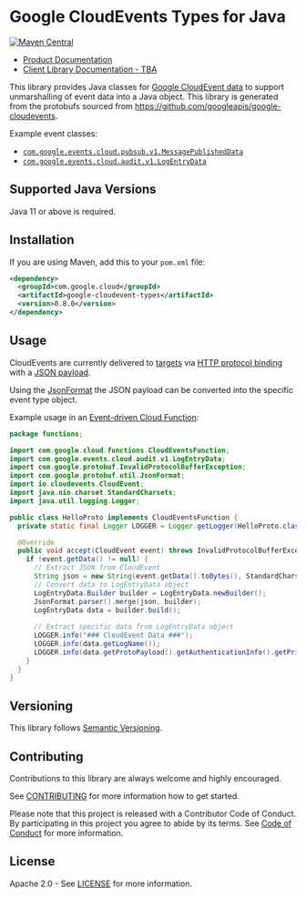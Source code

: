 # Google CloudEvents Types for Java

[![Maven Central](https://img.shields.io/maven-central/v/com.google.cloud/google-cloudevent-types.svg)](https://central.sonatype.com/artifact/com.google.cloud/google-cloudevent-types/0.8.0)

* [Product Documentation](https://cloud.google.com/eventarc/docs/cloudevents)
* [Client Library Documentation - TBA]()

This library provides Java classes for [Google CloudEvent data](https://cloud.google.com/eventarc/docs/reference/supported-events)
to support unmarshalling of event data into a Java object. This library is generated from the protobufs sourced from https://github.com/googleapis/google-cloudevents.

Example event classes:

- [`com.google.events.cloud.pubsub.v1.MessagePublishedData`](google-cloudevent-types/src/main/java/com/google/events/cloud/pubsub/v1/MessagePublishedData.java)
- [`com.google.events.cloud.audit.v1.LogEntryData`](google-cloudevent-types/src/main/java/com/google/events/cloud/audit/v1/LogEntryData.java)

## Supported Java Versions

Java 11 or above is required.

## Installation

If you are using Maven, add this to your `pom.xml` file:

```xml
<dependency>
  <groupId>com.google.cloud</groupId>
  <artifactId>google-cloudevent-types</artifactId>
  <version>0.8.0</version>
</dependency>
```

## Usage

CloudEvents are currently delivered to [targets](https://cloud.google.com/eventarc/docs/overview#targets)
via [HTTP protocol binding](https://cloud.google.com/eventarc/docs/cloudevents)
with a [JSON payload](https://cloud.google.com/eventarc/docs/workflows/cloudevents).

Using the [JsonFormat](https://developers.google.com/protocol-buffers/docs/reference/java/com/google/protobuf/util/JsonFormat)
the JSON payload can be converted into the specific event type object.

Example usage in an [Event-driven Cloud Function](https://cloud.google.com/functions/docs/writing/write-event-driven-functions#cloudevent-example-java):

```java
package functions;

import com.google.cloud.functions.CloudEventsFunction;
import com.google.events.cloud.audit.v1.LogEntryData;
import com.google.protobuf.InvalidProtocolBufferException;
import com.google.protobuf.util.JsonFormat;
import io.cloudevents.CloudEvent;
import java.nio.charset.StandardCharsets;
import java.util.logging.Logger;

public class HelloProto implements CloudEventsFunction {
  private static final Logger LOGGER = Logger.getLogger(HelloProto.class.getName());

  @Override
  public void accept(CloudEvent event) throws InvalidProtocolBufferException {
    if (event.getData() != null) {
      // Extract JSON from CloudEvent
      String json = new String(event.getData().toBytes(), StandardCharsets.UTF_8);
      // Convert data to LogEntryData object
      LogEntryData.Builder builder = LogEntryData.newBuilder();
      JsonFormat.parser().merge(json, builder);
      LogEntryData data = builder.build();
      
      // Extract specific data from LogEntryData object
      LOGGER.info("### CloudEvent Data ###");
      LOGGER.info(data.getLogName());
      LOGGER.info(data.getProtoPayload().getAuthenticationInfo().getPrincipalEmail());
    }
  }
}
```

## Versioning

This library follows [Semantic Versioning](http://semver.org/).

## Contributing

Contributions to this library are always welcome and highly encouraged.

See [CONTRIBUTING](CONTRIBUTING.md) for more information how to get started.

Please note that this project is released with a Contributor Code of Conduct. By participating in
this project you agree to abide by its terms. See [Code of Conduct](CODE_OF_CONDUCT.md) for more
information.

## License

Apache 2.0 - See [LICENSE](LICENSE) for more information.
